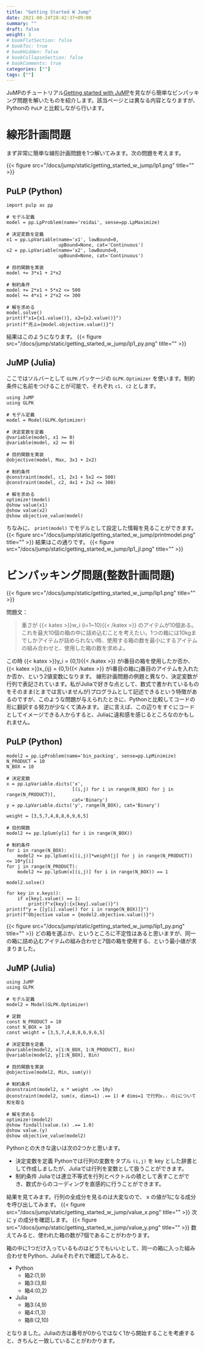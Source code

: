 ```yaml
---
title: "Getting Started W Jump"
date: 2021-08-24T20:42:37+09:00
summary: ""
draft: false
weight: 1
# bookFlatSection: false
# bookToc: true
# bookHidden: false
# bookCollapseSection: false
# bookComments: true
categories: [""]
tags: [""]
---
```

JuMPのチュートリアル[Getting started with JuMP](https://jump.dev/JuMP.jl/stable/tutorials/Getting%20started/getting_started_with_JuMP/)を見ながら簡単なビンパッキング問題を解いたものを紹介します。該当ページとは異なる内容となりますが、Pythonの `PuLP` と比較しながら行います。

# 線形計画問題

まず非常に簡単な線形計画問題を1つ解いてみます。次の問題を考えます。

{{< figure src="/docs/jump/static/getting_started_w_jump/lp1.png" title="" >}}



## PuLP (Python)

    import pulp as pp
    
    # モデル定義
    model = pp.LpProblem(name='reidai', sense=pp.LpMaximize)
    
    # 決定変数を定義
    x1 = pp.LpVariable(name='x1', lowBound=0,
                       upBound=None, cat='Continuous')
    x2 = pp.LpVariable(name='x2', lowBound=0,
                       upBound=None, cat='Continuous')
    
    # 目的関数を実装
    model += 3*x1 + 2*x2
    
    # 制約条件
    model += 2*x1 + 5*x2 <= 500
    model += 4*x1 + 2*x2 <= 300
    
    # 解を求める
    model.solve()
    print(f"x1={x1.value()}, x2={x2.value()}")
    print(f"売上={model.objective.value()}")

結果はこのようになります。
{{< figure src="/docs/jump/static/getting_started_w_jump/lp1_py.png" title="" >}}


## JuMP (Julia)

ここではソルバーとして `GLPK` パッケージの `GLPK.Optimizer` を使います。制約条件に名前をつけることが可能で、それぞれ `c1, c2` とします。

    using JuMP
    using GLPK
    
    # モデル定義
    model = Model(GLPK.Optimizer)
    
    # 決定変数を定義
    @variable(model, x1 >= 0)
    @variable(model, x2 >= 0)
    
    # 目的関数を実装
    @objective(model, Max, 3x1 + 2x2)
    
    # 制約条件
    @constraint(model, c1, 2x1 + 5x2 <= 500)
    @constraint(model, c2, 4x1 + 2x2 <= 300)
    
    # 解を求める
    optimize!(model)
    @show value(x1)
    @show value(x2)
    @show objective_value(model)

ちなみに、 `print(model)` でモデルとして設定した情報を見ることができます。
{{< figure src="/docs/jump/static/getting_started_w_jump/printmodel.png" title="" >}}
結果はこの通りです。
{{< figure src="/docs/jump/static/getting_started_w_jump/lp1_jl.png" title="" >}}


# ビンパッキング問題(整数計画問題)

{{< figure src="/docs/jump/static/getting_started_w_jump/lip1.png" title="" >}}

問題文：

> 重さが {{< katex >}}w_i (i=1~10){{< /katex >}} のアイテムが10個ある。これを最大10個の箱の中に詰め込むことを考えたい。1つの箱には10kgまでしかアイテムが詰められない時、使用する箱の数を最小にするアイテムの組み合わせと、使用した箱の数を求めよ。

この時 {{< katex >}}y_i = {0,1}{{< /katex >}} がi番目の箱を使用したか否か、 {{< katex >}}x_{ij} = {0,1}{{< /katex >}} がi番目の箱にj番目のアイテムを入れたか否か、という2値変数になります。
線形計画問題の例題と異なり、決定変数が行列で表記されています。私がJuliaで好きな点として、数式で書かれているものをそのまま(とまでは言いませんが)プログラムとして記述できるという特徴があるのですが、このような問題が与えられたときに、Pythonと比較してコードの形に翻訳する努力が少なくて済みます。
逆に言えば、この辺りをすぐにコードとしてイメージできる人からすると、Juliaに違和感を感じるところなのかもしれません。

## PuLP (Python)

    model2 = pp.LpProblem(name='bin_packing', sense=pp.LpMinimize)
    N_PRODUCT = 10
    N_BOX = 10
    
    # 決定変数
    x = pp.LpVariable.dicts('x',
                            [(i,j) for i in range(N_BOX) for j in range(N_PRODUCT)],
                            cat='Binary')
    y = pp.LpVariable.dicts('y', range(N_BOX), cat='Binary')
    
    weight = [3,5,7,4,8,8,6,9,6,5]
    
    # 目的関数
    model2 += pp.lpSum(y[i] for i in range(N_BOX))
    
    # 制約条件
    for i in range(N_BOX):
        model2 += pp.lpSum(x[(i,j)]*weight[j] for j in range(N_PRODUCT)) <= 10*y[i]
    for j in range(N_PRODUCT):
        model2 += pp.lpSum(x[(i,j)] for i in range(N_BOX)) == 1
    
    model2.solve()
    
    for key in x.keys():
        if x[key].value() == 1:
            print(f"x{key}:{x[key].value()}")
    print(f"y = {[y[i].value() for i in range(N_BOX)]}")
    print(f"Objective value = {model2.objective.value()}")

{{< figure src="/docs/jump/static/getting_started_w_jump/lip1_py.png" title="" >}}
どの箱を選ぶか、というところに不定性はあると思いますが、同一の箱に詰め込むアイテムの組み合わせと7個の箱を使用する、という最小値が求まりました。

## JuMP (Julia)

    using JuMP
    using GLPK
    
    # モデル定義
    model2 = Model(GLPK.Optimizer)
    
    # 定数
    const N_PRODUCT = 10
    const N_BOX = 10
    const weight = [3,5,7,4,8,8,6,9,6,5]
    
    # 決定変数を定義
    @variable(model2, x[1:N_BOX, 1:N_PRODUCT], Bin)
    @variable(model2, y[1:N_BOX], Bin)
    
    # 目的関数を実装
    @objective(model2, Min, sum(y))
    
    # 制約条件
    @constraint(model2, x * weight .<= 10y)
    @constraint(model2, sum(x, dims=1) .== 1) # dims=1 で行列xᵢⱼ のiについて和を取る
    
    # 解を求める
    optimize!(model2)
    @show findall(value.(x) .== 1.0)
    @show value.(y)
    @show objective_value(model2)

Pythonとの大きな違いは次の2つかと思います。

-   決定変数を定義
    Pythonでは行列の変数をタプル `(i,j)` を key とした辞書として作成しましたが、Juliaでは行列を変数として扱うことができます。
-   制約条件
    Juliaでは連立不等式を行列とベクトルの積として表すことができ、数式からのコーディングを直感的に行うことができます。

結果を見てみます。行列の全成分を見るのは大変なので、 x の値が1になる成分を呼び出してみます。
{{< figure src="/docs/jump/static/getting_started_w_jump/value_x.png" title="" >}}
次に y の成分を確認します。
{{< figure src="/docs/jump/static/getting_started_w_jump/value_y.png" title="" >}}
数えてみると、使われた箱の数が7個であることがわかります。

箱の中に1つだけ入っているものはどうでもいいとして、同一の箱に入った組み合わせをPython、Juliaそれぞれで確認してみると、

-   Python
    -   箱2:(1,9)
    -   箱3:(3,8)
    -   箱4:(0,2)
-   Julia
    -   箱3:(4,9)
    -   箱4:(1,3)
    -   箱8:(2,10)

となりました。Juliaの方は番号が0からではなく1から開始することを考慮すると、きちんと一致していることがわかります。
